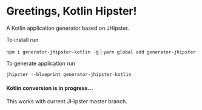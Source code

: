 # Greetings, Kotlin Hipster!

A Kotlin application generator based on JHipster.

To install run

`npm i generator-jhipster-kotlin -g` | `yarn global add generator-jhipster`

To generate application run

`jhipster --blueprint generator-jhipster-kotlin`

#### Kotlin conversion is in progress...

This works with current JHipster master branch.
